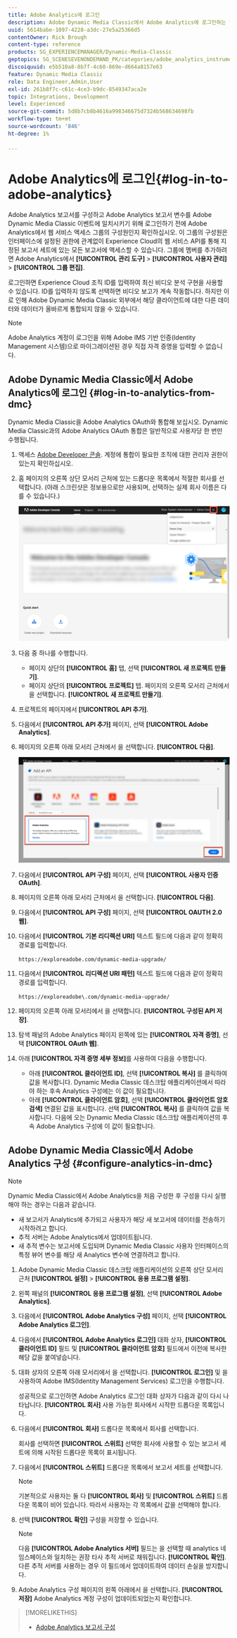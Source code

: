 ```yaml
---
title: Adobe Analytics에 로그인
description: Adobe Dynamic Media Classic에서 Adobe Analytics에 로그인하는 방법에 대해 알아봅니다.
uuid: 5614babe-1097-4228-a3dc-27e5a25366d5
contentOwner: Rick Brough
content-type: reference
products: SG_EXPERIENCEMANAGER/Dynamic-Media-Classic
geptopics: SG_SCENESEVENONDEMAND_PK/categories/adobe_analytics_instrumentation_kit
discoiquuid: e5b510a8-8b7f-4c60-869e-d664a8157e63
feature: Dynamic Media Classic
role: Data Engineer,Admin,User
exl-id: 261b8f7c-c61c-4ce3-b9dc-8549347aca2e
topic: Integrations, Development
level: Experienced
source-git-commit: 5d8b7cb8b4616a998346675d7324b568634698fb
workflow-type: tm+mt
source-wordcount: '846'
ht-degree: 1%

---
```


# Adobe Analytics에 로그인{#log-in-to-adobe-analytics}

Adobe Analytics 보고서를 구성하고 Adobe Analytics 보고서 변수를 Adobe Dynamic Media Classic 이벤트에 일치시키기 위해 로그인하기 전에 Adobe Analytics에서 웹 서비스 액세스 그룹의 구성원인지 확인하십시오. 이 그룹의 구성원은 인터페이스에 설정된 권한에 관계없이 Experience Cloud의 웹 서비스 API를 통해 지정된 보고서 세트에 있는 모든 보고서에 액세스할 수 있습니다. 그룹에 멤버를 추가하려면 Adobe Analytics에서 **[!UICONTROL 관리 도구]** > **[!UICONTROL 사용자 관리]** > **[!UICONTROL 그룹 편집]**.

로그인하면 Experience Cloud 조직 ID를 입력하여 최신 비디오 분석 구현을 사용할 수 있습니다. ID를 입력하지 않도록 선택하면 비디오 보고가 계속 작동합니다. 하지만 이로 인해 Adobe Dynamic Media Classic 외부에서 해당 클라이언트에 대한 다른 데이터와 데이터가 올바르게 통합되지 않을 수 있습니다.

>[!NOTE]
>
>Adobe Analytics 계정이 로그인을 위해 Adobe IMS 기반 인증(Identity Management 시스템)으로 마이그레이션된 경우 직접 자격 증명을 입력할 수 없습니다.

## Adobe Dynamic Media Classic에서 Adobe Analytics에 로그인 {#log-in-to-analytics-from-dmc}

Dynamic Media Classic을 Adobe Analytics OAuth와 통합해 보십시오. Dynamic Media Classic과의 Adobe Analytics OAuth 통합은 일반적으로 사용자당 한 번만 수행됩니다.

1. 액세스 [Adobe Developer 콘솔](https://developer.adobe.com/console). 계정에 통합이 필요한 조직에 대한 관리자 권한이 있는지 확인하십시오.
1. 홈 페이지의 오른쪽 상단 모서리 근처에 있는 드롭다운 목록에서 적절한 회사를 선택합니다. (아래 스크린샷은 정보용으로만 사용되며, 선택하는 실제 회사 이름은 다를 수 있습니다.)

   ![새 프로젝트를 만듭니다](assets/analytics-oauth1.png)

1. 다음 중 하나를 수행합니다.

   * 페이지 상단의 **[!UICONTROL 홈]** 탭, 선택 **[!UICONTROL 새 프로젝트 만들기]**.
   * 페이지 상단의 **[!UICONTROL 프로젝트]** 탭. 페이지의 오른쪽 모서리 근처에서 을 선택합니다. **[!UICONTROL 새 프로젝트 만들기]**.

1. 프로젝트의 페이지에서 **[!UICONTROL API 추가]**.
1. 다음에서 **[!UICONTROL API 추가]** 페이지, 선택 **[!UICONTROL Adobe Analytics]**.
1. 페이지의 오른쪽 아래 모서리 근처에서 을 선택합니다. **[!UICONTROL 다음]**.

   ![API 추가](assets/analytics-oauth2.png)

1. 다음에서 **[!UICONTROL API 구성]** 페이지, 선택 **[!UICONTROL 사용자 인증 OAuth]**.
1. 페이지의 오른쪽 아래 모서리 근처에서 을 선택합니다. **[!UICONTROL 다음]**.
1. 다음에서 **[!UICONTROL API 구성]** 페이지, 선택 **[!UICONTROL OAUTH 2.0 웹]**.
1. 다음에서 **[!UICONTROL 기본 리디렉션 URI]** 텍스트 필드에 다음과 같이 정확히 경로를 입력합니다.

   `https://exploreadobe.com/dynamic-media-upgrade/`

1. 다음에서 **[!UICONTROL 리디렉션 URI 패턴]** 텍스트 필드에 다음과 같이 정확히 경로를 입력합니다.

   `https://exploreadobe\.com/dynamic-media-upgrade/`

1. 페이지의 오른쪽 아래 모서리에서 을 선택합니다. **[!UICONTROL 구성된 API 저장]**.
1. 탐색 패널의 Adobe Analytics 페이지 왼쪽에 있는 **[!UICONTROL 자격 증명]**, 선택 **[!UICONTROL OAuth 웹]**.
1. 아래 **[!UICONTROL 자격 증명 세부 정보]**&#x200B;를 사용하여 다음을 수행합니다.
   * 아래 **[!UICONTROL 클라이언트 ID]**, 선택 **[!UICONTROL 복사]** 를 클릭하여 값을 복사합니다. Dynamic Media Classic 데스크탑 애플리케이션에서 따라야 하는 후속 Analytics 구성에는 이 값이 필요합니다.
   * 아래 **[!UICONTROL 클라이언트 암호]**, 선택 **[!UICONTROL 클라이언트 암호 검색]** 연결된 값을 표시합니다. 선택 **[!UICONTROL 복사]** 를 클릭하여 값을 복사합니다. 다음에 오는 Dynamic Media Classic 데스크탑 애플리케이션의 후속 Adobe Analytics 구성에 이 값이 필요합니다.

## Adobe Dynamic Media Classic에서 Adobe Analytics 구성 {#configure-analytics-in-dmc}

>[!NOTE]
>
>Dynamic Media Classic에서 Adobe Analytics을 처음 구성한 후 구성을 다시 실행해야 하는 경우는 다음과 같습니다.
>
>* 새 보고서가 Analytics에 추가되고 사용자가 해당 새 보고서에 데이터를 전송하기 시작하려고 합니다.
>* 추적 서버는 Adobe Analytics에서 업데이트됩니다.
>* 새 추적 변수는 보고서에 도입되며 Dynamic Media Classic 사용자 인터페이스의 특정 뷰어 변수를 해당 새 Analytics 변수에 연결하려고 합니다.
>

1. Adobe Dynamic Media Classic 데스크탑 애플리케이션의 오른쪽 상단 모서리 근처 **[!UICONTROL 설정]** > **[!UICONTROL 응용 프로그램 설정]**.
1. 왼쪽 패널의 **[!UICONTROL 응용 프로그램 설정]**, 선택 **[!UICONTROL Adobe Analytics]**.
1. 다음에서 **[!UICONTROL Adobe Analytics 구성]** 페이지, 선택 **[!UICONTROL Adobe Analytics 로그인]**.
1. 다음에서 **[!UICONTROL Adobe Analytics 로그인]** 대화 상자, **[!UICONTROL 클라이언트 ID]** 필드 및 **[!UICONTROL 클라이언트 암호]** 필드에서 이전에 복사한 해당 값을 붙여넣습니다.
1. 대화 상자의 오른쪽 아래 모서리에서 을 선택합니다. **[!UICONTROL 로그인]** 및 을 사용하여 Adobe IMS(Identity Management Services) 로그인을 수행합니다.

   성공적으로 로그인하면 Adobe Analytics 로그인 대화 상자가 다음과 같이 다시 나타납니다. **[!UICONTROL 회사]** 사용 가능한 회사에서 시작한 드롭다운 목록입니다.

1. 다음에서 **[!UICONTROL 회사]** 드롭다운 목록에서 회사를 선택합니다.

   회사를 선택하면 **[!UICONTROL 스위트]** 선택한 회사에 사용할 수 있는 보고서 세트에 의해 시작된 드롭다운 목록이 표시됩니다.

1. 다음에서 **[!UICONTROL 스위트]** 드롭다운 목록에서 보고서 세트를 선택합니다.

   >[!NOTE]
   >
   >기본적으로 사용자는 둘 다 **[!UICONTROL 회사]** 및 **[!UICONTROL 스위트]** 드롭다운 목록이 비어 있습니다. 따라서 사용자는 각 목록에서 값을 선택해야 합니다.

1. 선택 **[!UICONTROL 확인]** 구성을 저장할 수 있습니다.

   >[!NOTE]
   >
   >다음 **[!UICONTROL Adobe Analytics 서버]** 필드는 을 선택할 때 analytics 네임스페이스와 일치하는 권장 타사 추적 서버로 채워집니다. **[!UICONTROL 확인]**. 다른 추적 서버를 사용하는 경우 이 필드에서 업데이트하여 데이터 손실을 방지합니다.

1. Adobe Analytics 구성 페이지의 왼쪽 아래에서 을 선택합니다. **[!UICONTROL 저장]** Adobe Analytics 계정 구성이 업데이트되었는지 확인합니다.

>[!MORELIKETHIS]
>
>* [Adobe Analytics 보고서 구성](configuring-analytics-reports.md#configuring_adobe_analytics_reports)
